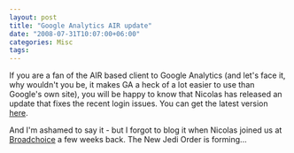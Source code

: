 ```yaml
---
layout: post
title: "Google Analytics AIR update"
date: "2008-07-31T10:07:00+06:00"
categories: Misc 
tags: 
---
```


If you are a fan of the AIR based client to Google Analytics (and let's face it, why wouldn't you be, it makes GA a heck of a lot easier to use than Google's own site), you will be happy to know that Nicolas has released an update that fixes the recent login issues. You can get the latest version <a href="http://www.aboutnico.be/index.php/2008/07/31/google-analytics-air-back-up/">here</a>.

And I'm ashamed to say it - but I forgot to blog it when Nicolas joined us at <a href="http://www.broadchoice.com">Broadchoice</a> a few weeks back. The New Jedi Order is forming...